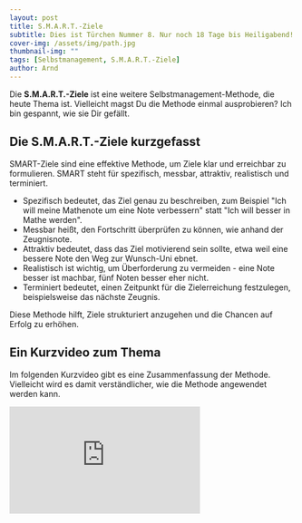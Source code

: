 ```yaml
---
layout: post
title: S.M.A.R.T.-Ziele
subtitle: Dies ist Türchen Nummer 8. Nur noch 18 Tage bis Heiligabend!
cover-img: /assets/img/path.jpg
thumbnail-img: ""
tags: [Selbstmanagement, S.M.A.R.T.-Ziele]
author: Arnd
---
```


Die **S.M.A.R.T.-Ziele** ist eine weitere Selbstmanagement-Methode, die heute Thema ist. Vielleicht magst Du die Methode einmal ausprobieren? Ich bin gespannt, wie sie Dir gefällt.

## Die S.M.A.R.T.-Ziele kurzgefasst

SMART-Ziele sind eine effektive Methode, um Ziele klar und erreichbar zu formulieren. SMART steht für spezifisch, messbar, attraktiv, realistisch und terminiert. 

* Spezifisch bedeutet, das Ziel genau zu beschreiben, zum Beispiel "Ich will meine Mathenote um eine Note verbessern" statt "Ich will besser in Mathe werden". 
* Messbar heißt, den Fortschritt überprüfen zu können, wie anhand der Zeugnisnote. 
* Attraktiv bedeutet, dass das Ziel motivierend sein sollte, etwa weil eine bessere Note den Weg zur Wunsch-Uni ebnet. 
* Realistisch ist wichtig, um Überforderung zu vermeiden - eine Note besser ist machbar, fünf Noten besser eher nicht. 
* Terminiert bedeutet, einen Zeitpunkt für die Zielerreichung festzulegen, beispielsweise das nächste Zeugnis. 

Diese Methode hilft, Ziele strukturiert anzugehen und die Chancen auf Erfolg zu erhöhen.

## Ein Kurzvideo zum Thema

Im folgenden Kurzvideo gibt es eine Zusammenfassung der Methode. Vielleicht wird es damit verständlicher, wie die Methode angewendet werden kann.

<iframe width="336" height="189" src="https://www.youtube.com/embed/qXgKaJsmwz4?si=kDZdW2PwSfwlrfW5" title="YouTube video player" frameborder="0" allow="accelerometer; autoplay; clipboard-write; encrypted-media; gyroscope; picture-in-picture; web-share" referrerpolicy="strict-origin-when-cross-origin" allowfullscreen></iframe>